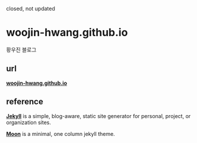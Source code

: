 closed, not updated

# woojin-hwang.github.io

황우진 블로그

## url

**[woojin-hwang.github.io](https://woojin-hwang.github.io)**

## reference

**[Jekyll](https://jekyllrb.com)** is a simple, blog-aware, static site generator for personal, project, or organization sites.

**[Moon](https://taylantatli.github.io/Moon)** is a minimal, one column jekyll theme.
